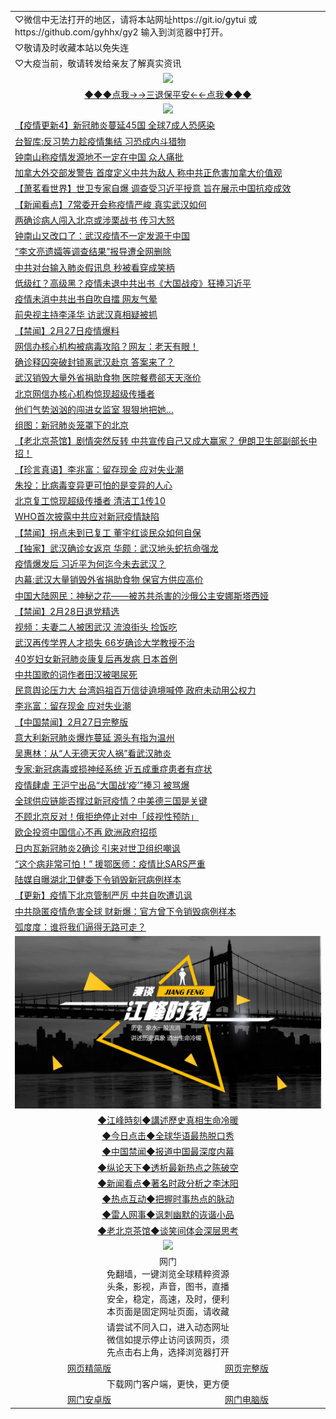  <table>
<tr>
<td colspan="2" align=left>
♡微信中无法打开的地区，请将本站网址https://git.io/gytui 或 https://github.com/gyhhx/gy2 输入到浏览器中打开。 
 </td>
</tr>
 <tr>
 <td colspan="2" align=left>
♡敬请及时收藏本站以免失连
  <tr>
<td colspan="2" align=left>
♡大疫当前，敬请转发给亲友了解真实资讯
 </td>
</tr>

</td>
 </tr>
  <tr>
    <td colspan="2" align=center><img src="https://github.com/gyhhx/image-upload/blob/master/3t%20(1).jpg"></td>
 </tr>
 <tr><td colspan="2" align="center"><a href="https://xball.casa/oo.aspx?name=ogQuit&key=eqxowaguscvmxdgc&from=gy">◆◆◆点我→→三退保平安←←点我◆◆◆</a></td></tr>
  <tr>
    <td colspan="2" align=center><img src="https://cdn.jsdelivr.net/gh/gyoupiodf/im1/%E7%BD%91%E9%97%A8%E6%96%B0%E9%97%BB1.jpg"></td>
 </tr>
<tr><td colspan="2" align="left"><a href="https://xball.casa/oo.aspx?name=c1135350&key=eqxowaguscvmxdgc&from=gy">【疫情更新4】新冠肺炎蔓延45国 全球7成人恐感染</a></td></tr>
<tr><td colspan="2" align="left"><a href="https://xball.casa/oo.aspx?name=c1136583&key=eqxowaguscvmxdgc&from=gy">台智库:反习势力趁疫情集结 习恐成内斗猎物</a></td></tr>
<tr><td colspan="2" align="left"><a href="https://xball.casa/oo.aspx?name=c1136647&key=eqxowaguscvmxdgc&from=gy">钟南山称疫情发源地不一定在中国 众人痛批</a></td></tr>
<tr><td colspan="2" align="left"><a href="https://xball.casa/oo.aspx?name=c1136643&key=eqxowaguscvmxdgc&from=gy">加拿大外交部发警告 首度定义中共为敌人 称中共正危害加拿大价值观</a></td></tr>
<tr><td colspan="2" align="left"><a href="https://xball.casa/oo.aspx?name=c1136564&key=eqxowaguscvmxdgc&from=gy">【萧茗看世界】世卫专家自爆 调查受习近平授意 旨在展示中国抗疫成效</a></td></tr>
<tr><td colspan="2" align="left"><a href="https://xball.casa/oo.aspx?name=c1136591&key=eqxowaguscvmxdgc&from=gy">【新闻看点】7常委开会称疫情严峻 真实武汉如何</a></td></tr>
<tr><td colspan="2" align="left"><a href="https://xball.casa/oo.aspx?name=c1136621&key=eqxowaguscvmxdgc&from=gy">两确诊病人闯入北京或涉栗战书 传习大怒</a></td></tr>
<tr><td colspan="2" align="left"><a href="https://xball.casa/oo.aspx?name=c1136584&key=eqxowaguscvmxdgc&from=gy">钟南山又改口了：武汉疫情不一定发源于中国</a></td></tr>
<tr><td colspan="2" align="left"><a href="https://xball.casa/oo.aspx?name=c1136603&key=eqxowaguscvmxdgc&from=gy">“李文亮遗孀等调查结果”报导遭全网删除</a></td></tr>
<tr><td colspan="2" align="left"><a href="https://xball.casa/oo.aspx?name=c1136641&key=eqxowaguscvmxdgc&from=gy">中共对台输入肺炎假讯息 秒被看穿成笑柄</a></td></tr>
<tr><td colspan="2" align="left"><a href="https://xball.casa/oo.aspx?name=c1136648&key=eqxowaguscvmxdgc&from=gy">低级红？高级黑？疫情未退中共出书《大国战疫》狂捧习近平</a></td></tr>
<tr><td colspan="2" align="left"><a href="https://xball.casa/oo.aspx?name=c1136622&key=eqxowaguscvmxdgc&from=gy">疫情未消中共出书自吹自擂 网友气晕</a></td></tr>
<tr><td colspan="2" align="left"><a href="https://xball.casa/oo.aspx?name=c1136662&key=eqxowaguscvmxdgc&from=gy">前央视主持李泽华 访武汉真相疑被抓</a></td></tr>
<tr><td colspan="2" align="left"><a href="https://xball.casa/oo.aspx?name=c1136660&key=eqxowaguscvmxdgc&from=gy">【禁闻】2月27日疫情爆料</a></td></tr>
<tr><td colspan="2" align="left"><a href="https://xball.casa/oo.aspx?name=c1136679&key=eqxowaguscvmxdgc&from=gy">网信办核心机构被病毒攻陷？网友：老天有眼！</a></td></tr>
<tr><td colspan="2" align="left"><a href="https://xball.casa/oo.aspx?name=c1136665&key=eqxowaguscvmxdgc&from=gy">确诊释囚突破封锁离武汉赴京 答案来了？</a></td></tr>
<tr><td colspan="2" align="left"><a href="https://xball.casa/oo.aspx?name=c1136640&key=eqxowaguscvmxdgc&from=gy">武汉销毁大量外省捐助食物 医院餐费郤天天涨价</a></td></tr>
<tr><td colspan="2" align="left"><a href="https://xball.casa/oo.aspx?name=c1136689&key=eqxowaguscvmxdgc&from=gy">北京网信办核心机构惊现超级传播者</a></td></tr>
<tr><td colspan="2" align="left"><a href="https://xball.casa/oo.aspx?name=c1136683&key=eqxowaguscvmxdgc&from=gy">他们气势汹汹的闯进女监室 狠狠地把她…</a></td></tr>
<tr><td colspan="2" align="left"><a href="https://xball.casa/oo.aspx?name=c1136605&key=eqxowaguscvmxdgc&from=gy">组图：新冠肺炎笼罩下的北京</a></td></tr>
<tr><td colspan="2" align="left"><a href="https://xball.casa/oo.aspx?name=c1136565&key=eqxowaguscvmxdgc&from=gy">【老北京茶馆】剧情突然反转 中共宣传自己又成大赢家？ 伊朗卫生部副部长中招！</a></td></tr>
<tr><td colspan="2" align="left"><a href="https://xball.casa/oo.aspx?name=c1136656&key=eqxowaguscvmxdgc&from=gy">【珍言真语】李兆富：留存现金 应对失业潮</a></td></tr>
<tr><td colspan="2" align="left"><a href="https://xball.casa/oo.aspx?name=c1136685&key=eqxowaguscvmxdgc&from=gy">朱投：比病毒变异更可怕的是变异的人心</a></td></tr>
<tr><td colspan="2" align="left"><a href="https://xball.casa/oo.aspx?name=c1136664&key=eqxowaguscvmxdgc&from=gy">北京复工惊现超级传播者 清洁工1传10</a></td></tr>
<tr><td colspan="2" align="left"><a href="https://xball.casa/oo.aspx?name=c1136569&key=eqxowaguscvmxdgc&from=gy">WHO首次披露中共应对新冠疫情缺陷</a></td></tr>
<tr><td colspan="2" align="left"><a href="https://xball.casa/oo.aspx?name=c1136651&key=eqxowaguscvmxdgc&from=gy">【禁闻】拐点未到已复工 董宇红谈民众如何自保</a></td></tr>
<tr><td colspan="2" align="left"><a href="https://xball.casa/oo.aspx?name=c1136690&key=eqxowaguscvmxdgc&from=gy">【独家】武汉确诊女返京 华颇：武汉地头蛇抗命强龙</a></td></tr>
<tr><td colspan="2" align="left"><a href="https://xball.casa/oo.aspx?name=c1136582&key=eqxowaguscvmxdgc&from=gy">疫情爆发后 习近平为何迄今未去武汉？</a></td></tr>
<tr><td colspan="2" align="left"><a href="https://xball.casa/oo.aspx?name=c1136649&key=eqxowaguscvmxdgc&from=gy">内幕:武汉大量销毁外省捐助食物 保官方供应高价</a></td></tr>
<tr><td colspan="2" align="left"><a href="https://xball.casa/oo.aspx?name=c1136593&key=eqxowaguscvmxdgc&from=gy">中国大陆网民：神秘之花——被苏共杀害的沙俄公主安娜斯塔西娅</a></td></tr>
<tr><td colspan="2" align="left"><a href="https://xball.casa/oo.aspx?name=c1136658&key=eqxowaguscvmxdgc&from=gy">【禁闻】2月28日退党精选</a></td></tr>
<tr><td colspan="2" align="left"><a href="https://xball.casa/oo.aspx?name=c1136673&key=eqxowaguscvmxdgc&from=gy">视频：夫妻二人被困武汉 流浪街头 捡饭吃</a></td></tr>
<tr><td colspan="2" align="left"><a href="https://xball.casa/oo.aspx?name=c1136601&key=eqxowaguscvmxdgc&from=gy">武汉再传学界人才损失 66岁确诊大学教授不治</a></td></tr>
<tr><td colspan="2" align="left"><a href="https://xball.casa/oo.aspx?name=c1136624&key=eqxowaguscvmxdgc&from=gy">40岁妇女新冠肺炎康复后再发病 日本首例</a></td></tr>
<tr><td colspan="2" align="left"><a href="https://xball.casa/oo.aspx?name=c1136668&key=eqxowaguscvmxdgc&from=gy">中共国歌的词作者田汉被喝尿死</a></td></tr>
<tr><td colspan="2" align="left"><a href="https://xball.casa/oo.aspx?name=c1136638&key=eqxowaguscvmxdgc&from=gy">民意舆论压力大 台湾妈祖百万信徒遶境喊停 政府未动用公权力</a></td></tr>
<tr><td colspan="2" align="left"><a href="https://xball.casa/oo.aspx?name=c1136680&key=eqxowaguscvmxdgc&from=gy">李兆富：留存现金 应对失业潮</a></td></tr>
<tr><td colspan="2" align="left"><a href="https://xball.casa/oo.aspx?name=c1136675&key=eqxowaguscvmxdgc&from=gy">【中国禁闻】2月27日完整版</a></td></tr>
<tr><td colspan="2" align="left"><a href="https://xball.casa/oo.aspx?name=c1136602&key=eqxowaguscvmxdgc&from=gy">意大利新冠肺炎爆炸蔓延 源头有指为温州</a></td></tr>
<tr><td colspan="2" align="left"><a href="https://xball.casa/oo.aspx?name=c1136606&key=eqxowaguscvmxdgc&from=gy">吴惠林：从“人无德天灾人祸”看武汉肺炎</a></td></tr>
<tr><td colspan="2" align="left"><a href="https://xball.casa/oo.aspx?name=c1136650&key=eqxowaguscvmxdgc&from=gy">专家:新冠病毒或损神经系统 近五成重症患者有症状</a></td></tr>
<tr><td colspan="2" align="left"><a href="https://xball.casa/oo.aspx?name=c1136698&key=eqxowaguscvmxdgc&from=gy">疫情肆虐 王沪宁出品“大国战‘疫’”捧习 被骂爆</a></td></tr>
<tr><td colspan="2" align="left"><a href="https://xball.casa/oo.aspx?name=c1136637&key=eqxowaguscvmxdgc&from=gy">全球供应链能否撑过新冠疫情？中美德三国是关键</a></td></tr>
<tr><td colspan="2" align="left"><a href="https://xball.casa/oo.aspx?name=c1136600&key=eqxowaguscvmxdgc&from=gy">不顾北京反对！俄拒绝停止对中「歧视性预防」</a></td></tr>
<tr><td colspan="2" align="left"><a href="https://xball.casa/oo.aspx?name=c1136642&key=eqxowaguscvmxdgc&from=gy">欧企投资中国信心不再 欧洲政府招揽</a></td></tr>
<tr><td colspan="2" align="left"><a href="https://xball.casa/oo.aspx?name=c1136609&key=eqxowaguscvmxdgc&from=gy">日内瓦新冠肺炎2确诊 引来对世卫组织嘲讽</a></td></tr>
<tr><td colspan="2" align="left"><a href="https://xball.casa/oo.aspx?name=c1136682&key=eqxowaguscvmxdgc&from=gy">“这个病非常可怕！” 援鄂医师：疫情比SARS严重</a></td></tr>
<tr><td colspan="2" align="left"><a href="https://xball.casa/oo.aspx?name=c1136655&key=eqxowaguscvmxdgc&from=gy">陆媒自曝湖北卫健委下令销毁新冠病例样本</a></td></tr>
<tr><td colspan="2" align="left"><a href="https://xball.casa/oo.aspx?name=c1135325&key=eqxowaguscvmxdgc&from=gy">【更新】疫情下北京管制严厉 中共自吹遭讥讽</a></td></tr>
<tr><td colspan="2" align="left"><a href="https://xball.casa/oo.aspx?name=c1136607&key=eqxowaguscvmxdgc&from=gy">中共隐匿疫情危害全球 财新爆：官方曾下令销毁病例样本</a></td></tr>
<tr><td colspan="2" align="left"><a href="https://xball.casa/oo.aspx?name=c1136684&key=eqxowaguscvmxdgc&from=gy">弧度度​：谁将我们逼得无路可走？</a></td></tr>
 
 <tr>
   <td colspan="2" align=center><img src="https://github.com/gyoupiodf/im1/blob/master/jf-1.jpg"></td>
  </tr>
   <tr>
   <td colspan="2" align=center> 
<a href="https://xball.casa/oo.aspx?name=c922850&key=eqxowaguscvmxdgc&from=gy&tag=9877">◆江峰時刻◆講述歷史真相生命冷暖</a><br/>
    </td>
  </tr>
   <tr>
   <td colspan="2" align=center> 
<a href="https://xball.casa/oo.aspx?name=c816850&key=eqxowaguscvmxdgc&from=gy&tag=9877">◆今日点击◆全球华语最热脱口秀</a><br/>
    </td>
  </tr>
  <tr>
  <td colspan="2" align=center>
<a href="https://xball.casa/oo.aspx?name=c816860&key=eqxowaguscvmxdgc&from=gy&tag=99733110">◆中国禁闻◆报道中国最深度内幕</a><br/>
   </tr>
  <tr>
     <td colspan="2" align=center>
<a href="https://xball.casa/oo.aspx?name=c816855&key=eqxowaguscvmxdgc&from=gy&tag=997110">◆纵论天下◆透析最新热点之陈破空</a><br/>
   </tr>
   <tr>
      <td colspan="2" align=center>
<a href="https://xball.casa/oo.aspx?name=c838308&key=eqxowaguscvmxdgc&from=gy&tag=9973110">◆新闻看点◆著名时政分析之李沐阳</a><br/>
   </tr>
   <tr>
     <td colspan="2" align=center>
<a href="https://xball.casa/oo.aspx?name=c816852&key=eqxowaguscvmxdgc&from=gy&tag=9733110">◆热点互动◆把握时事热点的脉动</a><br/>
   </tr>
   <tr>
      <td colspan="2" align=center>
<a href="https://xball.casa/oo.aspx?name=c816694&key=eqxowaguscvmxdgc&from=gy&tag=93310">◆雷人网事◆讽刺幽默的诙谐小品</a><br/>
   </tr>
   <tr>
    <td colspan="2" align=center>
<a href="https://xball.casa/oo.aspx?name=c816650&key=eqxowaguscvmxdgc&from=gy&tag=9973110">◆老北京茶馆◆谈笑间体会深层思考</a><br/>
   </tr>
 <tr>
    <td colspan="2" align="center"><img src="https://gitlab.com/ogate2/up/raw/master/_/oGate65.jpg"/></td>
  </tr>
  <tr>
    <td colspan="2" align="center">网门<br/>免翻墙，一键浏览全球精粹资源<br/>头条，影视，声音，图书，直播<br/>安全，稳定，高速，及时，便利<br/>本页面是固定网址页面，请收藏</td>
  <tr>
  <tr>
    <td colspan="2" align="center">请尝试不同入口，进入动态网址<br/>微信如提示停止访问该网页，须<br/>先点击右上角，选择浏览器打开</td>
  <tr>  
  <tr>
    <td align="center"><a href="https://gitcdn.xyz/repo/otiny/up/master/show002.htm">网页精简版</a></td>
    <td align="center"><a href="https://gitcdn.xyz/repo/otiny/up/master/show001.htm">网页完整版</a></td>
  </tr>
  <tr>
    <td colspan="2" align="center">下载网门客户端，更快，更方便</td>
  <tr>
  <tr>
    <td align="center"><a href="https://raw.githubusercontent.com/opipe/up/master/oGatea.apk">网门安卓版</a></td>
    <td align="center"><a href="https://raw.githubusercontent.com/opipe/up/master/oGate.zip">网门电脑版</a></td>
  </tr>
</table>



